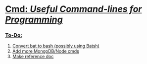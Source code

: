 <h1><strong><a href = "https://github.com/Sondro/Cmds"></strong>Cmd: <i>Useful Command-lines for Programming</i></h1>

### To-Do:
1. Convert bat to bash (possibly using Batsh)
2. Add more MongoDB/Node cmds
3. Make reference doc
